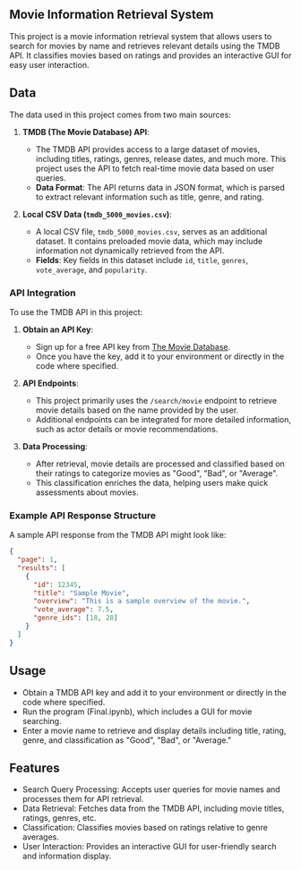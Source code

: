 ## Movie Information Retrieval System

This project is a movie information retrieval system that allows users to search for movies by name and retrieves relevant details using the TMDB API. 
It classifies movies based on ratings and provides an interactive GUI for easy user interaction.

## Data

The data used in this project comes from two main sources:

1. **TMDB (The Movie Database) API**:
   - The TMDB API provides access to a large dataset of movies, including titles, ratings, genres, release dates, and much more. This project uses the API to fetch real-time movie data based on user queries.
   - **Data Format**: The API returns data in JSON format, which is parsed to extract relevant information such as title, genre, and rating.

2. **Local CSV Data (`tmdb_5000_movies.csv`)**:
   - A local CSV file, `tmdb_5000_movies.csv`, serves as an additional dataset. It contains preloaded movie data, which may include information not dynamically retrieved from the API.
   - **Fields**: Key fields in this dataset include `id`, `title`, `genres`, `vote_average`, and `popularity`.

### API Integration

To use the TMDB API in this project:

1. **Obtain an API Key**:
   - Sign up for a free API key from [The Movie Database](https://www.themoviedb.org/documentation/api).
   - Once you have the key, add it to your environment or directly in the code where specified.

2. **API Endpoints**:
   - This project primarily uses the `/search/movie` endpoint to retrieve movie details based on the name provided by the user.
   - Additional endpoints can be integrated for more detailed information, such as actor details or movie recommendations.

3. **Data Processing**:
   - After retrieval, movie details are processed and classified based on their ratings to categorize movies as "Good", "Bad", or "Average".
   - This classification enriches the data, helping users make quick assessments about movies.

### Example API Response Structure

A sample API response from the TMDB API might look like:

```json
{
  "page": 1,
  "results": [
    {
      "id": 12345,
      "title": "Sample Movie",
      "overview": "This is a sample overview of the movie.",
      "vote_average": 7.5,
      "genre_ids": [18, 28]
    }
  ]
}
```
## Usage
- Obtain a TMDB API key and add it to your environment or directly in the code where specified.
- Run the program (Final.ipynb), which includes a GUI for movie searching.
- Enter a movie name to retrieve and display details including title, rating, genre, and classification as "Good", "Bad", or "Average."

## Features
- Search Query Processing: Accepts user queries for movie names and processes them for API retrieval.
- Data Retrieval: Fetches data from the TMDB API, including movie titles, ratings, genres, etc.
- Classification: Classifies movies based on ratings relative to genre averages.
- User Interaction: Provides an interactive GUI for user-friendly search and information display.
